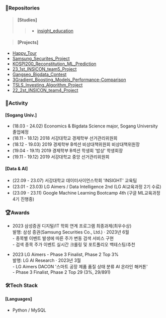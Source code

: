 ### 💼Repositories
> #### [Studies]
>> - [insight_education](https://github.com/junhyeok1002/insight_education.git)

> #### [Projects]
- [Happy_Tour](https://github.com/junhyeok1002/Happy_Tour.git)
- [Samsung_Securites_Project](https://github.com/junhyeok1002/Samsung_Securites_Project.git)
- [KOSPI200_Reconstitution_ML_Prediction](https://github.com/junhyeok1002/KOSPI200_Reconstitution_ML_Prediction.git)
- [23_1st_INSICON_team5_Project](https://github.com/junhyeok1002/23_1st_INSICON_team5_Project.git)
- [Gangseo_Bigdata_Contest](https://github.com/junhyeok1002/Gangseo_Bigdata_Contest.git)
- [3Gradient_Boosting_Models_Performance-Comparison](https://github.com/junhyeok1002/3Gradient_Boosting_Models_Performance-Comparison.git)
- [TSLS_Investing_Algorithm_Project](https://github.com/junhyeok1002/TSLS_Investing_Algorithm_Project.git)
- [22_2st_INSICON_team4_Project](https://github.com/junhyeok1002/22_2st_INSICON_team4_Project.git)


### 📢Activity
#### [Sogang Univ.]
- (18.03 - 24.02) Economics & Bigdata Science major, Sogang University 졸업예정
- (18.11 - 18.12) 2018 서강대학교 경제학부 선거관리위원회
- (18.12 - 19.03) 2019 경제학부 B섹션 비상대책위원회 비상대책위원장
- (19.04 - 19.11) 2019 경제학부 B섹션 학생회 '밥상' 학생회장
- (19.11 - 19.12) 2019 서강대학교 중앙 선거관리위원회

#### [Data & AI]
- (22.09 - 23.07) 서강대학교 데이터사이언스학회 'INSIGHT' 교육팀
- (23.01 - 23.03) LG Aimers / Data Intelligence 2nd (LG AI교육과정 2기 수료)
- (23.09 - 23.11) Google Machine Learning Bootcamp 4th (구글 ML교육과정 4기 진행중)

### 🏆Awards
- 2023 삼성증권 디지털/IT 학회 연계 프로그램 최종과제(최우수상)
<br> 발행: 삼성 증권(Samsung Securities Co., Ltd.) · 2023년 6월
<br> - 종목별 이벤트 발생에 따른 주가 변동 검색 서비스 구현
<br> - 검색 종목 주가 이벤트 실시간 크롤링 및 포트폴리오 백테스팅/추천

- 2023 LG Aimers - Phase 3 Finalist, Phase 2 Top 3%
<br> 발행: LG AI Research · 2023년 3월
<br> - LG Aimers DACON '스마트 공장 제품 품질 상태 분류 AI 온라인 해커톤'
<br> - Phase 3 Finalist, Phase 2 Top 29 (3%, 29/891)

### 🛠Tech Stack
#### [Languages]
- Python / MySQL
